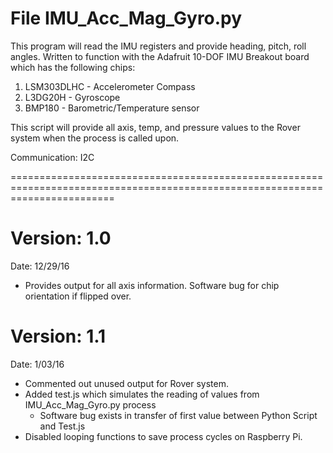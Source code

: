 File IMU_Acc_Mag_Gyro.py
==============================================================================================================================

This program will read the IMU registers and provide heading, pitch, roll angles.  Written to function with the Adafruit 10-DOF 
IMU Breakout board which has the following chips:

1. LSM303DLHC - Accelerometer Compass
2. L3DG20H - Gyroscope
3. BMP180 - Barometric/Temperature sensor

This script will provide all axis, temp, and pressure values to the Rover system when 
the process is called upon.  

Communication: I2C

==============================================================================================================================

Version:  1.0 
=============
Date:  12/29/16

- Provides output for all axis information.  Software bug for chip orientation if flipped over.

Version:   1.1
=============
Date:  1/03/16

- Commented out unused output for Rover system.  
- Added test.js which simulates the reading of values from IMU_Acc_Mag_Gyro.py process
	- Software bug exists in transfer of first value between Python Script and Test.js
- Disabled looping functions to save process cycles on Raspberry Pi.
